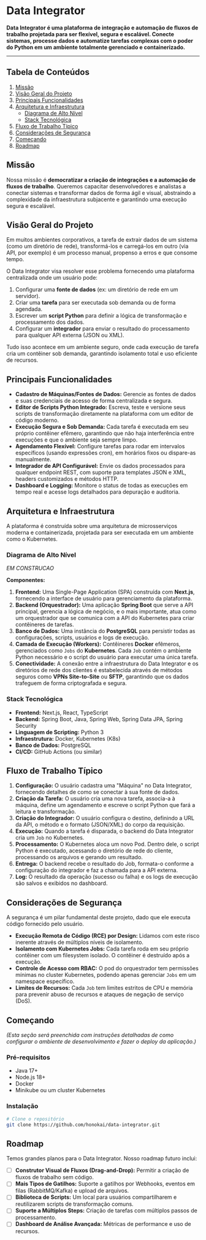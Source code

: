 # Data Integrator

**Data Integrator é uma plataforma de integração e automação de fluxos de trabalho projetada para ser flexível, segura e escalável. Conecte sistemas, processe dados e automatize tarefas complexas com o poder do Python em um ambiente totalmente gerenciado e containerizado.**

---

## Tabela de Conteúdos

1.  [Missão](https://www.google.com/search?q=%23miss%C3%A3o)
2.  [Visão Geral do Projeto](https://www.google.com/search?q=%23vis%C3%A3o-geral-do-projeto)
3.  [Principais Funcionalidades](https://www.google.com/search?q=%23principais-funcionalidades)
4.  [Arquitetura e Infraestrutura](https://www.google.com/search?q=%23arquitetura-e-infraestrutura)
    - [Diagrama de Alto Nível](https://www.google.com/search?q=%23diagrama-de-alto-n%C3%ADvel)
    - [Stack Tecnológica](https://www.google.com/search?q=%23stack-tecnol%C3%B3gica)
5.  [Fluxo de Trabalho Típico](https://www.google.com/search?q=%23fluxo-de-trabalho-t%C3%ADpico)
6.  [Considerações de Segurança](https://www.google.com/search?q=%23considera%C3%A7%C3%B5es-de-seguran%C3%A7a)
7.  [Começando](https://www.google.com/search?q=%23come%C3%A7ando)
8.  [Roadmap](https://www.google.com/search?q=%23roadmap)

## Missão

Nossa missão é **democratizar a criação de integrações e a automação de fluxos de trabalho**. Queremos capacitar desenvolvedores e analistas a conectar sistemas e transformar dados de forma ágil e visual, abstraindo a complexidade da infraestrutura subjacente e garantindo uma execução segura e escalável.

## Visão Geral do Projeto

Em muitos ambientes corporativos, a tarefa de extrair dados de um sistema (como um diretório de rede), transformá-los e carregá-los em outro (via API, por exemplo) é um processo manual, propenso a erros e que consome tempo.

O Data Integrator visa resolver esse problema fornecendo uma plataforma centralizada onde um usuário pode:

1.  Configurar uma **fonte de dados** (ex: um diretório de rede em um servidor).
2.  Criar uma **tarefa** para ser executada sob demanda ou de forma agendada.
3.  Escrever um **script Python** para definir a lógica de transformação e processamento dos dados.
4.  Configurar um **integrador** para enviar o resultado do processamento para qualquer API externa (JSON ou XML).

Tudo isso acontece em um ambiente seguro, onde cada execução de tarefa cria um contêiner sob demanda, garantindo isolamento total e uso eficiente de recursos.

## Principais Funcionalidades

- **Cadastro de Máquinas/Fontes de Dados:** Gerencie as fontes de dados e suas credenciais de acesso de forma centralizada e segura.
- **Editor de Scripts Python Integrado:** Escreva, teste e versione seus scripts de transformação diretamente na plataforma com um editor de código moderno.
- **Execução Segura e Sob Demanda:** Cada tarefa é executada em seu próprio contêiner efêmero, garantindo que não haja interferência entre execuções e que o ambiente seja sempre limpo.
- **Agendamento Flexível:** Configure tarefas para rodar em intervalos específicos (usando expressões cron), em horários fixos ou dispare-as manualmente.
- **Integrador de API Configurável:** Envie os dados processados para qualquer endpoint REST, com suporte para templates JSON e XML, headers customizados e métodos HTTP.
- **Dashboard e Logging:** Monitore o status de todas as execuções em tempo real e acesse logs detalhados para depuração e auditoria.

## Arquitetura e Infraestrutura

A plataforma é construída sobre uma arquitetura de microsserviços moderna e containerizada, projetada para ser executada em um ambiente como o Kubernetes.

### Diagrama de Alto Nível

_EM CONSTRUCAO_

**Componentes:**

1.  **Frontend:** Uma Single-Page Application (SPA) construída com **Next.js**, fornecendo a interface de usuário para gerenciamento da plataforma.
2.  **Backend (Orquestrador):** Uma aplicação **Spring Boot** que serve a API principal, gerencia a lógica de negócio, e o mais importante, atua como um orquestrador que se comunica com a API do Kubernetes para criar contêineres de tarefas.
3.  **Banco de Dados:** Uma instância do **PostgreSQL** para persistir todas as configurações, scripts, usuários e logs de execução.
4.  **Camada de Execução (Workers):** Contêineres **Docker** efêmeros, gerenciados como `Jobs` do **Kubernetes**. Cada `Job` contém o ambiente Python necessário e o script do usuário para executar uma única tarefa.
5.  **Conectividade:** A conexão entre a infraestrutura do Data Integrator e os diretórios de rede dos clientes é estabelecida através de métodos seguros como **VPNs Site-to-Site** ou **SFTP**, garantindo que os dados trafeguem de forma criptografada e segura.

### Stack Tecnológica

- **Frontend:** Next.js, React, TypeScript
- **Backend:** Spring Boot, Java, Spring Web, Spring Data JPA, Spring Security
- **Linguagem de Scripting:** Python 3
- **Infraestrutura:** Docker, Kubernetes (K8s)
- **Banco de Dados:** PostgreSQL
- **CI/CD:** GitHub Actions (ou similar)

## Fluxo de Trabalho Típico

1.  **Configuração:** O usuário cadastra uma "Máquina" no Data Integrator, fornecendo detalhes de como se conectar à sua fonte de dados.
2.  **Criação da Tarefa:** O usuário cria uma nova tarefa, associa-a à máquina, define um agendamento e escreve o script Python que fará a leitura e transformação.
3.  **Criação do Integrador:** O usuário configura o destino, definindo a URL da API, o método e o formato (JSON/XML) do corpo da requisição.
4.  **Execução:** Quando a tarefa é disparada, o backend do Data Integrator cria um `Job` no Kubernetes.
5.  **Processamento:** O Kubernetes aloca um novo Pod. Dentro dele, o script Python é executado, acessando o diretório de rede do cliente, processando os arquivos e gerando um resultado.
6.  **Entrega:** O backend recebe o resultado do Job, formata-o conforme a configuração do integrador e faz a chamada para a API externa.
7.  **Log:** O resultado da operação (sucesso ou falha) e os logs de execução são salvos e exibidos no dashboard.

## Considerações de Segurança

A segurança é um pilar fundamental deste projeto, dado que ele executa código fornecido pelo usuário.

- **Execução Remota de Código (RCE) por Design:** Lidamos com este risco inerente através de múltiplos níveis de isolamento.
- **Isolamento com Kubernetes Jobs:** Cada tarefa roda em seu próprio contêiner com um filesystem isolado. O contêiner é destruído após a execução.
- **Controle de Acesso com RBAC:** O pod do orquestrador tem permissões mínimas no cluster Kubernetes, podendo apenas gerenciar `Jobs` em um namespace específico.
- **Limites de Recursos:** Cada `Job` tem limites estritos de CPU e memória para prevenir abuso de recursos e ataques de negação de serviço (DoS).

## Começando

_(Esta seção será preenchida com instruções detalhadas de como configurar o ambiente de desenvolvimento e fazer o deploy da aplicação.)_

### Pré-requisitos

- Java 17+
- Node.js 18+
- Docker
- Minikube ou um cluster Kubernetes

### Instalação

```bash
# Clone o repositório
git clone https://github.com/honokai/data-integrator.git
```

## Roadmap

Temos grandes planos para o Data Integrator. Nosso roadmap futuro inclui:

- [ ] **Construtor Visual de Fluxos (Drag-and-Drop):** Permitir a criação de fluxos de trabalho sem código.
- [ ] **Mais Tipos de Gatilhos:** Suporte a gatilhos por Webhooks, eventos em filas (RabbitMQ/Kafka) e upload de arquivos.
- [ ] **Biblioteca de Scripts:** Um local para usuários compartilharem e reutilizarem scripts de transformação comuns.
- [ ] **Suporte a Múltiplos Steps:** Criação de tarefas com múltiplos passos de processamento.
- [ ] **Dashboard de Análise Avançada:** Métricas de performance e uso de recursos.
